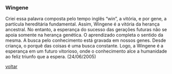 ### Wingene

Criei essa palavra composta pelo tempo inglês “win”, a vitória, e por gene, a partícula hereditária fundamental. Assim, Wingene é a vitória da herança ancestral. No entanto, a esperança do sucesso das gerações futuras não se apoia somente na herança genética. O aprendizado completa o sentido da mesma. A busca pelo conhecimento está gravada em nossos genes. Desde criança, o porquê das coisas é uma busca constante. Logo, a Wingene é a esperança em um futuro vitorioso, onde o conhecimento alce a humanidade ao feliz triunfo que a espera. (24/06/2005)

[voltar](./)
